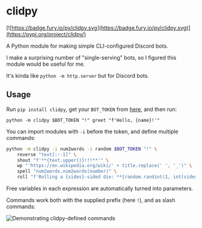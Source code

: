 # clidpy

[![https://badge.fury.io/py/clidpy.svg](https://badge.fury.io/py/clidpy.svg)](https://pypi.org/project/clidpy/)

A Python module for making simple CLI-configured Discord bots.

I make a surprising number of "single-serving" bots, so I figured this module would be useful for me.

It's kinda like `python -m http.server` but for Discord bots.

## Usage

Run `pip install clidpy`, get your `BOT_TOKEN` from [here](https://discord.com/developers/applications), and then run:

```
python -m clidpy $BOT_TOKEN "!" greet "f'Hello, {name}!'"
```

You can import modules with `-i` before the token, and define multiple commands:

```sh
python -m clidpy -i num2words -i random $BOT_TOKEN "!" \
    reverse "text[::-1]" \
    shout "f'**{text.upper()}!!!**'" \
    wp "'https://en.wikipedia.org/wiki/' + title.replace(' ', '_')" \
    spell "num2words.num2words(number)" \
    roll "f'Rolling a {sides}-sided die: **{random.randint(1, int(sides))}**'"
```

Free variables in each expression are automatically turned into parameters.

Commands work both with the supplied prefix (here `!`), and as slash commands:

![Demonstrating clidpy-defined commands](https://user-images.githubusercontent.com/16232127/187996745-344d89f4-1664-4851-8f37-2fc73f5978e9.png)
